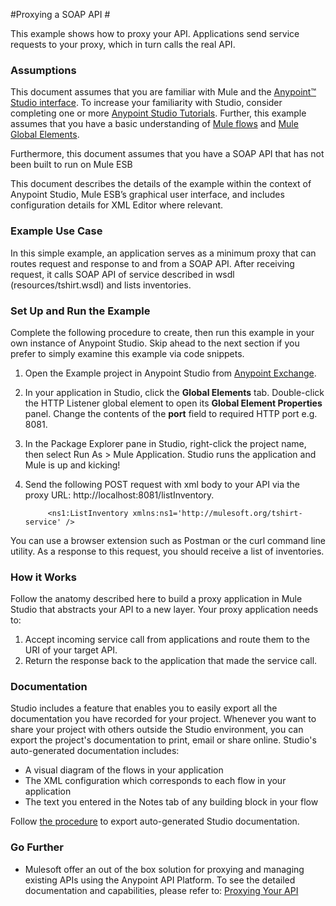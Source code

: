#Proxying a SOAP API #

This example shows how to proxy your API. Applications send service requests to your proxy, which in turn calls the real API.

### Assumptions ###

This document assumes that you are familiar with Mule and the [Anypoint™ Studio interface](http://www.mulesoft.org/documentation/display/current/Anypoint+Studio+Essentials). To increase your familiarity with Studio, consider completing one or more [Anypoint Studio Tutorials](http://www.mulesoft.org/documentation/display/current/Basic+Studio+Tutorial). Further, this example assumes that you have a basic understanding of [Mule flows](http://www.mulesoft.org/documentation/display/current/Mule+Application+Architecture) and [Mule Global Elements](http://www.mulesoft.org/documentation/display/current/Global+Elements).

Furthermore, this document assumes that you have a SOAP API that has not been built to run on Mule ESB

This document describes the details of the example within the context of Anypoint Studio, Mule ESB’s graphical user interface, and includes configuration details for XML Editor where relevant.

### Example Use Case ###

In this simple example, an application serves as a minimum proxy that can routes request and response to and from a SOAP API. After receiving request, it calls SOAP API of service described in wsdl (resources/tshirt.wsdl) and lists inventories.

### Set Up and Run the Example ###

Complete the following procedure to create, then run this example in your own instance of Anypoint Studio. Skip ahead to the next section if you prefer to simply examine this example via code snippets.

1. Open the Example project in Anypoint Studio from [Anypoint Exchange](http://www.mulesoft.org/documentation/display/current/Anypoint+Exchange).
2. In your application in Studio, click the **Global Elements** tab. Double-click the HTTP Listener global element to open its **Global Element Properties** panel. Change the contents of the **port** field to required HTTP port e.g. 8081. 
3. In the Package Explorer pane in Studio, right-click the project name, then select Run As > Mule Application. Studio runs the application and Mule is up and kicking!
5. Send the following POST request with xml body to your API via the proxy URL: http://localhost:8081/listInventory.

		    <ns1:ListInventory xmlns:ns1='http://mulesoft.org/tshirt-service' />


You can use a browser extension such as Postman or the curl command line utility. As a response to this request, you should receive a list of inventories.

### How it Works ###

Follow the anatomy described here to build a proxy application in Mule Studio that abstracts your API to a new layer. Your proxy application needs to:

1. Accept incoming service call from applications and route them to the URI of your target API.
2. Return the response back to the application that made the service call.

### Documentation ###

Studio includes a feature that enables you to easily export all the documentation you have recorded for your project. Whenever you want to share your project with others outside the Studio environment, you can export the project's documentation to print, email or share online. Studio's auto-generated documentation includes:

- A visual diagram of the flows in your application
- The XML configuration which corresponds to each flow in your application
- The text you entered in the Notes tab of any building block in your flow

Follow [the procedure](http://www.mulesoft.org/documentation/display/current/Importing+and+Exporting+in+Studio#ImportingandExportinginStudio-ExportingStudioDocumentation) to export auto-generated Studio documentation.

### Go Further 

- Mulesoft offer an out of the box solution for proxying and managing existing APIs using the Anypoint API Platform. To see the detailed documentation and capabilities, please refer to: [Proxying Your API](http://www.mulesoft.org/documentation/display/current/Proxying+Your+API)


